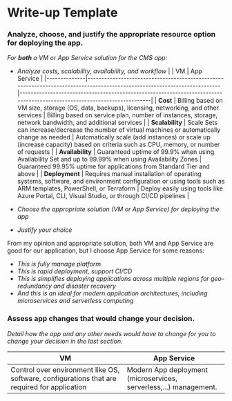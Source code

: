 # Write-up Template

### Analyze, choose, and justify the appropriate resource option for deploying the app.

_For **both** a VM or App Service solution for the CMS app:_

- _Analyze costs, scalability, availability, and workflow_
  | | VM | App Service |
  |--------------|--------------------------------------------------------------------------------------------------------------------------|-------------------------------------------------------------------------------------------------------------------------|
  | **Cost** | Billing based on VM size, storage (OS, data, backups), licensing, networking, and other services | Billing based on service plan, number of instances, storage, network bandwidth, and additional services |
  | **Scalability** | Scale Sets can increase/decrease the number of virtual machines or automatically change as needed | Automatically scale (add instances) or scale up (increase capacity) based on criteria such as CPU, memory, or number of requests |
  | **Availability** | Guaranteed uptime of 99.9% when using Availability Set and up to 99.99% when using Availability Zones | Guaranteed 99.95% uptime for applications from Standard Tier and above |
  | **Deployment** | Requires manual installation of operating systems, software, and environment configuration or using tools such as ARM templates, PowerShell, or Terraform | Deploy easily using tools like Azure Portal, CLI, Visual Studio, or through CI/CD pipelines |

- _Choose the appropriate solution (VM or App Service) for deploying the app_
- _Justify your choice_

From my opinion and appropriate solution, both VM and App Service are good for our application, but I choose App Service for some reasons:

- _This is fully manage platform_
- _This is rapid deployment, support CI/CD_
- _This is simplifies deploying applications across multiple regions for geo-redundancy and disaster recovery_
- _And this is an ideal for modern application architectures, including microservices and serverless computing_

### Assess app changes that would change your decision.

_Detail how the app and any other needs would have to change for you to change your decision in the last section._

| VM                                                                                           | App Service                                                       |
| -------------------------------------------------------------------------------------------- | ----------------------------------------------------------------- |
| Control over environment like OS, software, configurations that are required for application | Modern App deployment (microservices, serverless,...) management. |
